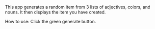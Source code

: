 This app generates a random item from 3 lists of adjectives, colors, and nouns.
It then displays the item you have created.

How to use:
Click the green generate button.
